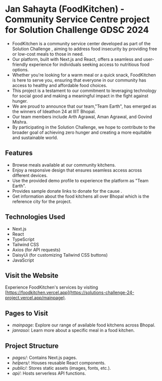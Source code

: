 # Jan Sahayta (FoodKitchen) - Community Service Centre project for Solution Challenge GDSC 2024


- FoodKitchen is a community service center developed as part of the Solution Challenge , aiming to address food insecurity by providing free or low-cost meals to those in need.
- Our platform, built with Next.js and React, offers a seamless and user-friendly experience for individuals seeking access to nutritious food options.
- Whether you're looking for a warm meal or a quick snack, FoodKitchen is here to serve you, ensuring that everyone in our community has access to healthy and affordable food choices.
- This project is a testament to our commitment to leveraging technology for social good and making a meaningful impact in the fight against hunger.
- We are proud to announce that our team,"Team Earth", has emerged as the winners of Ideathon 24 at IIIT Bhopal.
- Our team members include Arth Agrawal, Aman Agrawal, and Govind Mishra.
- By participating in the Solution Challenge, we hope to contribute to the broader goal of achieving zero hunger and creating a more equitable and sustainable world.

## Features

- Browse meals available at our community kitchens.
- Enjoy a responsive design that ensures seamless access across different devices.
- Use the provided demo profile to experience the platform as "Team Earth".
- Provides sample donate links to donate for the cause .
- Get information about the food kitchens all over Bhopal which is the reference city for the project.

## Technologies Used

- Next.js
- React
- TypeScript
- Tailwind CSS
- Axios (for API requests)
- DaisyUi (for customizing Tailwind CSS buttons)
- JavaScript

## Visit the Website

Experience FoodKitchen's services by visiting [https://foodkitchen.vercel.app](https://solutions-challenge-24-project.vercel.app/mainpage).

## Pages to Visit

- *mainpage:* Explore our range of available food kitchens across Bhopal.
- *janrasoi:* Learn more about a specific meal in a food kitchen.

## Project Structure

- *pages/*: Contains Next.js pages.
- *helpers/*: Houses reusable React components.
- *public/*: Stores static assets (images, fonts, etc.).
- *api/*: Hosts serverless API functions.
  
